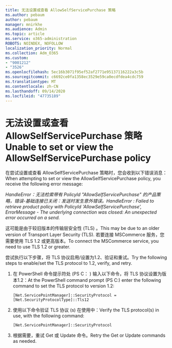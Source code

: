 ```yaml
---
title: 无法设置或查看 AllowSelfServicePurchase 策略
ms.author: pebaum
author: pebaum
manager: mnirkhe
ms.audience: Admin
ms.topic: article
ms.service: o365-administration
ROBOTS: NOINDEX, NOFOLLOW
localization_priority: Normal
ms.collection: Adm_O365
ms.custom:
- "9001212"
- "3526"
ms.openlocfilehash: 5ec16b3071f95ef52af2771e95137116222a3c5b
ms.sourcegitcommit: c6692ce0fa1358ec3529e59ca0ecdfdea4cdc759
ms.translationtype: MT
ms.contentlocale: zh-CN
ms.lasthandoff: 09/14/2020
ms.locfileid: "47735189"
---
```

# <a name="unable-to-set-or-view-the-allowselfservicepurchase-policy"></a><span data-ttu-id="33853-102">无法设置或查看 AllowSelfServicePurchase 策略</span><span class="sxs-lookup"><span data-stu-id="33853-102">Unable to set or view the AllowSelfServicePurchase policy</span></span>

<span data-ttu-id="33853-103">在尝试设置或查看 AllowSelfServicePurchase 策略时，您会收到以下错误消息：</span><span class="sxs-lookup"><span data-stu-id="33853-103">When attempting to set or view the AllowSelfServicePurchase policy, you receive the following error message:</span></span>

<span data-ttu-id="33853-104">*HandleError：无法检索带有 PolicyId "AllowSelfServicePurchase" 的产品策略，错误-基础连接已关闭：发送时发生意外错误。*</span><span class="sxs-lookup"><span data-stu-id="33853-104">*HandleError : Failed to retrieve product policy with PolicyId 'AllowSelfServicePurchase', ErrorMessage - The underlying connection was closed: An unexpected error occurred on a send.*</span></span>

<span data-ttu-id="33853-105">这可能是由于较旧版本的传输层安全性 (TLS) 。</span><span class="sxs-lookup"><span data-stu-id="33853-105">This may be due to an older version of Transport Layer Security (TLS).</span></span> <span data-ttu-id="33853-106">若要连接 MSCommerce 服务，您需要使用 TLS 1.2 或更高版本。</span><span class="sxs-lookup"><span data-stu-id="33853-106">To connect the MSCommerce service, you need to use TLS 1.2 or greater.</span></span>  

<span data-ttu-id="33853-107">尝试执行以下步骤，将 TLS 协议启用/设置为1.2、验证和重试。</span><span class="sxs-lookup"><span data-stu-id="33853-107">Try the following steps to enable/set the TLS protocol to 1.2, verify, and retry.</span></span>
 1. <span data-ttu-id="33853-108">在 PowerShell 命令提示符处 (PS C： \) 输入以下命令，将 TLS 协议设置为版本1.2：</span><span class="sxs-lookup"><span data-stu-id="33853-108">At the PowerShell command prompt (PS C:\) enter the following command to set the TLS protocol to version 1.2:</span></span>

    `[Net.ServicePointManager]::SecurityProtocol = [Net.SecurityProtocolType]::Tls12`

2. <span data-ttu-id="33853-109">使用以下命令验证 TLS 协议 (s) 在使用中：</span><span class="sxs-lookup"><span data-stu-id="33853-109">Verify the TLS protocol(s) in use, with the following command:</span></span>

    `[Net.ServicePointManager]::SecurityProtocol` 

3. <span data-ttu-id="33853-110">根据需要，重试 Get 或 Update 命令。</span><span class="sxs-lookup"><span data-stu-id="33853-110">Retry the Get or Update commands as needed.</span></span>

